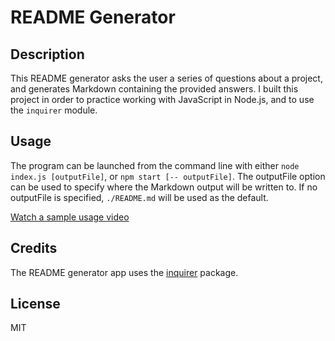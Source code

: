 # README Generator

## Description
This README generator asks the user a series of questions about a project, and generates Markdown
containing the provided answers.  I built this project in order to practice working with JavaScript
in Node.js, and to use the `inquirer` module.

## Usage
The program can be launched from the command line with either `node index.js [outputFile]`, or
`npm start [-- outputFile]`.  The outputFile option can be used to specify where the Markdown output
will be written to.  If no outputFile is specified, `./README.md` will be used as the default.

[Watch a sample usage video](https://drive.google.com/file/d/1c8wJ8p0ihTU5DM0BdH7twDnqwB_9DCVg/view)

## Credits
The README generator app uses the [inquirer](https://www.npmjs.com/package/inquirer/v/8.2.4) package.

## License
MIT
